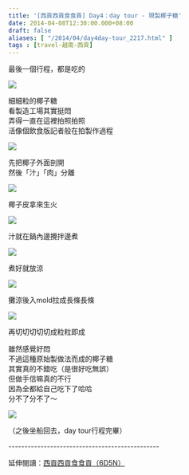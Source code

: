 ```yaml
---
title: '[西貢西貢食食貢] Day4：day tour - 現製椰子糖'
date: 2014-04-08T12:30:00.000+08:00
draft: false
aliases: [ "/2014/04/day4day-tour_2217.html" ]
tags : [travel-越南-西貢]
---
```


最後一個行程，都是吃的  

![](/images/saigon4f.jpg)

細細粒的椰子糖  
看製造工場其實挺悶  
弄得一直在這裡拍照拍照  
活像個飲食版記者般在拍製作過程  

![](/images/saigon4f1.jpg)

先把椰子外面剖開  
然後「汁」「肉」分離  

![](/images/saigon4f2.jpg)

椰子皮拿來生火  

![](/images/saigon4f3.jpg)

汁就在鍋內邊攪拌邊煮  

![](/images/saigon4f4.jpg)

煮好就放涼  

![](/images/saigon4f5.jpg)

攤涼後入mold拉成長條長條  

![](/images/saigon4f6.jpg)

再切切切切切成粒粒即成  
  
雖然感覺好悶  
不過這種原始製做法而成的椰子糖  
其實真的不錯吃（是很好吃無誤）  
但做手信嘛真的不行  
因為全都給自己吃下了哈哈  
分不了分不了～  
  

![](/images/saigon4f7.jpg)

（之後坐船回去，day tour行程完畢）  
  
\-----------------------------------------------  
  
延伸閱讀：[西貢西貢食食貢（6D5N）](https://hidie.net/saigon6d5n/)
